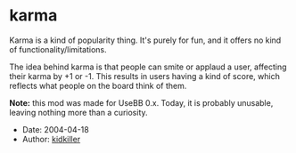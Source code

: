 karma
=====

Karma is a kind of popularity thing. It's purely for fun, and it offers no kind of functionality/limitations.

The idea behind karma is that people can smite or applaud a user, affecting their karma by +1 or -1. This results in users having a kind of score, which reflects what people on the board think of them.

**Note:** this mod was made for UseBB 0.x. Today, it is probably unusable, leaving nothing more than a curiosity.

* Date: 2004-04-18
* Author: [kidkiller](http://sourceforge.net/users/kidkiller/)
